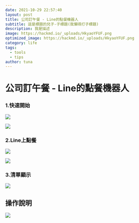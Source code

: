 ```yaml
---
date: 2021-10-29 22:57:40
layout: post
title: 公司訂午餐 - Line的點餐機器人
subtitle: 這是標題的兒子-子標題(我懶得打子標題)
description: 我是描述
image: https://hackmd.io/_uploads/HkyaoYFUF.png
optimized_image: https://hackmd.io/_uploads/HkyaoYFUF.png
category: life
tags:
  - tools
  - tips
author: tuna
---
```

# 公司訂午餐 - Line的點餐機器人

### 1.快速開始
![](https://hackmd.io/_uploads/BkmZyDq8Y.png)

![](https://hackmd.io/_uploads/rk_fJDc8K.png)

### 2.Line上點餐
![](https://hackmd.io/_uploads/SypzxD98F.png)

![](https://hackmd.io/_uploads/SkTOyPc8K.png)

### 3.清單顯示
![](https://hackmd.io/_uploads/rk5qkDcUF.png)



## 操作說明
![](https://hackmd.io/_uploads/HJ53kD9LF.png)